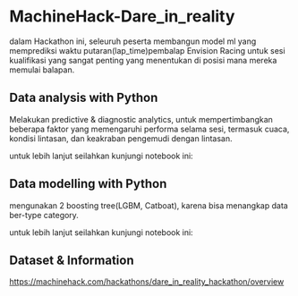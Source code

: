 # MachineHack-Dare_in_reality

dalam Hackathon ini, seleuruh peserta membangun model ml yang memprediksi waktu putaran(lap_time)pembalap Envision Racing untuk sesi kualifikasi yang sangat penting yang menentukan di posisi mana mereka memulai balapan. 

## Data analysis with Python

Melakukan predictive & diagnostic analytics, untuk mempertimbangkan beberapa faktor yang memengaruhi performa selama sesi, termasuk cuaca, kondisi lintasan, dan keakraban pengemudi dengan lintasan.

untuk lebih lanjut seilahkan kunjungi notebook ini: 



## Data modelling with Python

mengunakan 2 boosting tree(LGBM, Catboat), karena bisa menangkap data ber-type category. 

untuk lebih lanjut seilahkan kunjungi notebook ini: 


## Dataset & Information

https://machinehack.com/hackathons/dare_in_reality_hackathon/overview
